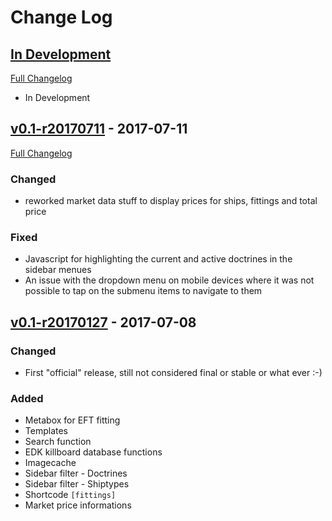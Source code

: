 # Change Log

## [In Development](https://github.com/ppfeufer/eve-online-fitting-manager)
[Full Changelog](https://github.com/ppfeufer/eve-online-fitting-manager/compare/v0.1-r20170711...HEAD)
- In Development

## [v0.1-r20170711](https://github.com/ppfeufer/eve-online-wordpress-theme/releases/tag/v0.1-r20170630) - 2017-07-11
[Full Changelog](https://github.com/ppfeufer/eve-online-wordpress-theme/compare/v0.1-r20170708...v0.1-r20170711)
### Changed
- reworked market data stuff to display prices for ships, fittings and total price

### Fixed
- Javascript for highlighting the current and active doctrines in the sidebar menues
- An issue with the dropdown menu on mobile devices where it was not possible to tap on the submenu items to navigate to them

## [v0.1-r20170127](https://github.com/ppfeufer/eve-online-fitting-manager/releases/tag/v0.1-r20170708) - 2017-07-08
### Changed
- First "official" release, still not considered final or stable or what ever :-)

### Added
- Metabox for EFT fitting
- Templates
- Search function
- EDK killboard database functions
- Imagecache
- Sidebar filter - Doctrines
- Sidebar filter - Shiptypes
- Shortcode ```[fittings]```
- Market price informations

